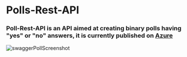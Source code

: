 # Polls-Rest-API
### Poll-Rest-API is an API aimed at creating binary polls having "yes" or "no" answers, it is currently published on [Azure](https://poll-rest-api.azurewebsites.net/)
![swaggerPollScreenshot](https://user-images.githubusercontent.com/39336736/212930353-11a1703e-909a-4a15-960c-61a4cc870c8e.png)
